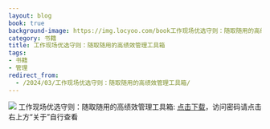 ```yaml
---
layout: blog
book: true
background-image: https://img.locyoo.com/book工作现场优选守则：随取随用的高绩效管理工具箱.jpg
category: 书籍
title: 工作现场优选守则：随取随用的高绩效管理工具箱
tags:
- 书籍
- 管理
redirect_from:
  - /2024/03/工作现场优选守则：随取随用的高绩效管理工具箱/
---
```

![](https://img.locyoo.com/book工作现场优选守则：随取随用的高绩效管理工具箱.jpg)
工作现场优选守则：随取随用的高绩效管理工具箱: <a name = "ref1" href="https://url18.ctfile.com/f/50983618-1350064814-3cec0f?p=3619">点击下载</a>，访问密码请点击右上方“关于”自行查看